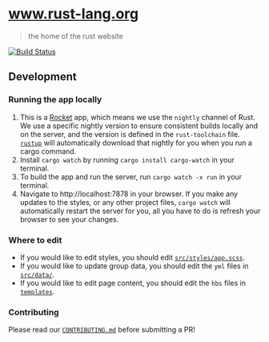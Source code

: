 # www.rust-lang.org
> the home of the rust website

[![Build Status](https://travis-ci.org/rust-lang/www.rust-lang.org.svg?branch=master)](https://travis-ci.org/rust-lang/www.rust-lang.org)

## Development

### Running the app locally

1. This is a [Rocket](https://rocket.rs/) app, which means we use the `nightly` channel of Rust. We use a specific nightly version to ensure consistent builds locally and on the server, and the version is defined in the `rust-toolchain` file. [`rustup`](https://rustup.rs) will automatically download that nightly for you when you run a cargo command.
1. Install `cargo watch` by running `cargo install cargo-watch` in your terminal.
1. To build the app and run the server, run `cargo watch -x run` in your terminal.
1. Navigate to http://localhost:7878 in your browser. If you make any updates to the styles, or any other project files, `cargo watch` will automatically restart the server for you, all you have to do is refresh your browser to see your changes.

### Where to edit

- If you would like to edit styles, you should edit [`src/styles/app.scss`](src/styles/app.scss). 
- If you would like to update group data, you should edit the `yml` files in [`src/data/`](src/data/).
- If you would like to edit page content, you should edit the `hbs` files in [`templates`](templates).

### Contributing

Please read our [`CONTRIBUTING.md`](CONTRIBUTING.md) before submitting a PR!
